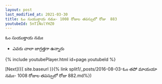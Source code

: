 ```yaml
---
layout: post
last_modified_at: 2021-03-30
title: ఓం సుయుక్తాయ నమః- 1008 రోజుల తపస్సులో రోజు  883
youtubeId: 5nT1NulYHZ0
---
```

 
 
 ఓం సుయుక్తాయ నమః  
 
 -  ఎవరు చాలా జాగ్రత్తగా ఉన్నారు 
 
  
 
  
 
 
 
 
 
 


{% include youtubePlayer.html id=page.youtubeId %}
 
[Next]({{ site.baseurl }}{% link  split1/_posts/2016-08-03-ఓం తపో మాయయా నమః- 1008 రోజుల తపస్సులో రోజు  882.md%})
 
